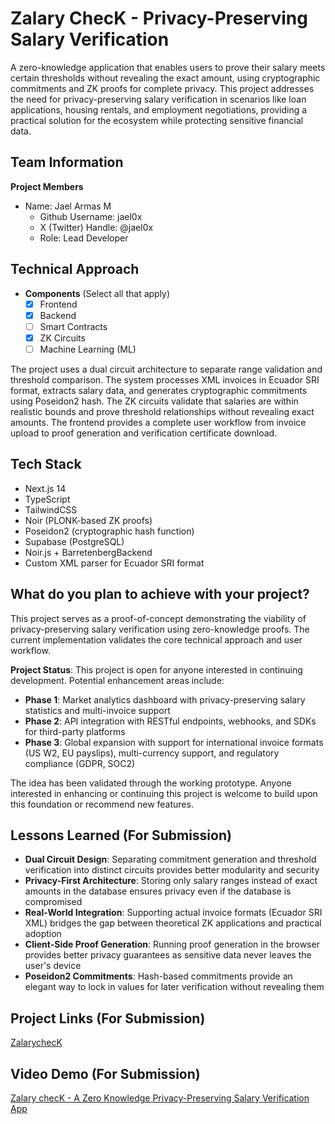 # Zalary ChecK - Privacy-Preserving Salary Verification

A zero-knowledge application that enables users to prove their salary meets certain thresholds without revealing the exact amount, using cryptographic commitments and ZK proofs for complete privacy. This project addresses the need for privacy-preserving salary verification in scenarios like loan applications, housing rentals, and employment negotiations, providing a practical solution for the ecosystem while protecting sensitive financial data.

## Team Information

**Project Members**

- Name: Jael Armas M
  - Github Username: jael0x
  - X (Twitter) Handle: @jael0x
  - Role: Lead Developer

## Technical Approach

- **Components** (Select all that apply)
  - [x] Frontend
  - [x] Backend
  - [ ] Smart Contracts
  - [x] ZK Circuits
  - [ ] Machine Learning (ML)

The project uses a dual circuit architecture to separate range validation and threshold comparison. The system processes XML invoices in Ecuador SRI format, extracts salary data, and generates cryptographic commitments using Poseidon2 hash. The ZK circuits validate that salaries are within realistic bounds and prove threshold relationships without revealing exact amounts. The frontend provides a complete user workflow from invoice upload to proof generation and verification certificate download.

## Tech Stack

- Next.js 14
- TypeScript
- TailwindCSS
- Noir (PLONK-based ZK proofs)
- Poseidon2 (cryptographic hash function)
- Supabase (PostgreSQL)
- Noir.js + BarretenbergBackend
- Custom XML parser for Ecuador SRI format

## What do you plan to achieve with your project?

This project serves as a proof-of-concept demonstrating the viability of privacy-preserving salary verification using zero-knowledge proofs. The current implementation validates the core technical approach and user workflow.

**Project Status**: This project is open for anyone interested in continuing development. Potential enhancement areas include:

- **Phase 1**: Market analytics dashboard with privacy-preserving salary statistics and multi-invoice support
- **Phase 2**: API integration with RESTful endpoints, webhooks, and SDKs for third-party platforms
- **Phase 3**: Global expansion with support for international invoice formats (US W2, EU payslips), multi-currency support, and regulatory compliance (GDPR, SOC2)

The idea has been validated through the working prototype. Anyone interested in enhancing or continuing this project is welcome to build upon this foundation or recommend new features.

## Lessons Learned (For Submission)

- **Dual Circuit Design**: Separating commitment generation and threshold verification into distinct circuits provides better modularity and security
- **Privacy-First Architecture**: Storing only salary ranges instead of exact amounts in the database ensures privacy even if the database is compromised
- **Real-World Integration**: Supporting actual invoice formats (Ecuador SRI XML) bridges the gap between theoretical ZK applications and practical adoption
- **Client-Side Proof Generation**: Running proof generation in the browser provides better privacy guarantees as sensitive data never leaves the user's device
- **Poseidon2 Commitments**: Hash-based commitments provide an elegant way to lock in values for later verification without revealing them

## Project Links (For Submission)

[ZalarychecK](https://github.com/jael0x/ZalarychecK)

## Video Demo (For Submission)

[Zalary checK - A Zero Knowledge Privacy-Preserving Salary Verification App](youtu.be/YdFKqos48OE)
